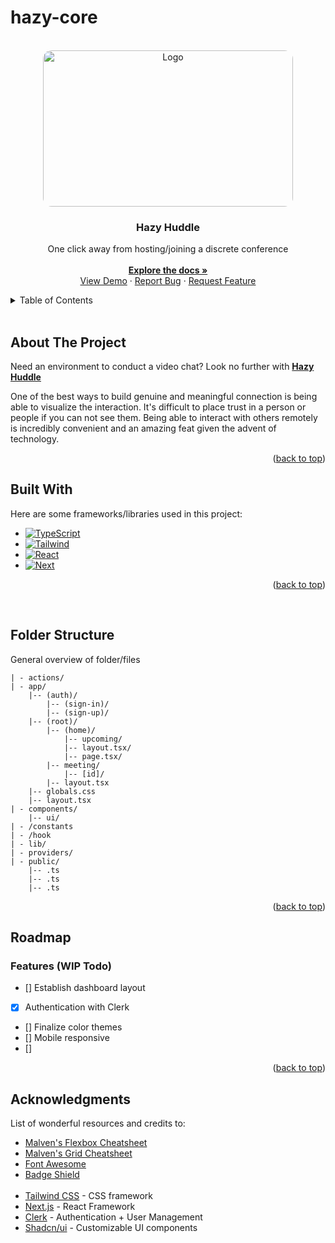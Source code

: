 # hazy-core


<!-- PROJECT LOGO -->
<br />
<div align="center" id='readme-top'>
  <img src="https://cdn.dribbble.com/users/1708816/screenshots/15637339/media/2ea4a194c3149189c2507d137f81a652.gif" alt="Logo" target='blank' width="400" height="250" style='border-radius: 1em'>

  <h3 align="center">Hazy Huddle</h3>

  <p align="center">
    One click away from hosting/joining a discrete conference
    <br />
    <br />
    <a href="https://github.com/WackyChomp/hazy-core"><strong>Explore the docs »</strong></a>
    <br />
    <a href="https://github.com/WackyChomp/hazy-core">View Demo</a>
    ·
    <a href="https://github.com/WackyChomp/hazy-core/issues">Report Bug</a>
    ·
    <a href="https://github.com/WackyChomp/hazy-core/issues">Request Feature</a>
  </p>
</div>


<!-- TABLE OF CONTENTS -->
<details>
  <summary>Table of Contents</summary>
  <ol>
    <li><a href="#about-the-project">About The Project</a></li>
    <li><a href="#built-with">Built With</a></li>
    <li><a href="#folder-structure">Folder Structure</a></li>
    <li><a href="#acknowledgments">Acknowledgments</a></li>
    <li><a href="#roadmap">Road Map</a></li>
    <li><a href="#"></a></li>
    <li><a href="#"></a></li>
  </ol>
</details>

<br />



## About The Project
Need an environment to conduct a video chat? Look no further with <u><b>Hazy Huddle</b></u>

One of the best ways to build genuine and meaningful connection is being able to visualize the interaction.
It's difficult to place trust in a person or people if you can not see them. Being able to interact with others 
remotely is incredibly convenient and an amazing feat given the advent of technology.

<p align="right">(<a href="#readme-top">back to top</a>)</p>


## Built With
Here are some frameworks/libraries used in this project:
* [![TypeScript][TypeScript]][TypeScript-url]
* [![Tailwind][Tailwind.css]][Tailwind-url]
* [![React][React.js]][React-url]
* [![Next][Next.js]][Next-url]

<p align="right">(<a href="#readme-top">back to top</a>)</p>

<br/>


## Folder Structure
General overview of folder/files
```
| - actions/
| - app/
    |-- (auth)/
        |-- (sign-in)/
        |-- (sign-up)/
    |-- (root)/
        |-- (home)/
            |-- upcoming/
            |-- layout.tsx/
            |-- page.tsx/
        |-- meeting/
            |-- [id]/
        |-- layout.tsx
    |-- globals.css
    |-- layout.tsx
| - components/
    |-- ui/
| - /constants
| - /hook
| - lib/
| - providers/
| - public/
    |-- .ts
    |-- .ts
    |-- .ts
```

<p align="right">(<a href="#readme-top">back to top</a>)</p>


## Roadmap
<h3>Features (WIP Todo)</h3>

- [] Establish dashboard layout
- [x] Authentication with Clerk
- [] Finalize color themes
- [] Mobile responsive
- []

<p align="right">(<a href="#readme-top">back to top</a>)</p>



<!-- ACKNOWLEDGMENTS -->
## Acknowledgments

List of wonderful resources and credits to: 
* [Malven's Flexbox Cheatsheet](https://flexbox.malven.co/)
* [Malven's Grid Cheatsheet](https://grid.malven.co/)
* [Font Awesome](https://fontawesome.com)
* [Badge Shield](https://dev.to/envoy_/150-badges-for-github-pnk)
<br><br>
* [Tailwind CSS](https://tailwindcss.com/docs/installation) - CSS framework
* [Next.js](https://nextjs.org/docs/getting-started/installation) - React Framework
* [Clerk](https://clerk.com/) - Authentication + User Management
* [Shadcn/ui](https://ui.shadcn.com/docs) - Customizable UI components


<!-- MARKDOWN LINKS & IMAGES
https://www.markdownguide.org/basic-syntax/#reference-style-links

https://github.com/Envoy-VC/awesome-badges
-->
[Next.js]: https://img.shields.io/badge/next.js-000000?style=for-the-badge&logo=nextdotjs&logoColor=white
[Next-url]: https://nextjs.org/
[TypeScript]: https://img.shields.io/badge/TypeScript-007ACC?style=for-the-badge&logo=typescript&logoColor=white
[TypeScript-url]: https://www.typescriptlang.org/

[React.js]: https://img.shields.io/badge/React-20232A?style=for-the-badge&logo=react&logoColor=61DAFB
[React-url]: https://reactjs.org/
[Tailwind.css]: https://img.shields.io/badge/Tailwind_CSS-38B2AC?style=for-the-badge&logo=tailwind-css&logoColor=white
[Tailwind-url]: https://tailwindcss.com/
